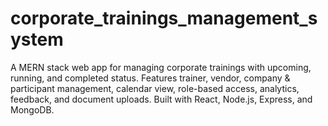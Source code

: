 # corporate_trainings_management_system
A MERN stack web app for managing corporate trainings with upcoming, running, and completed status. Features trainer, vendor, company &amp; participant management, calendar view, role-based access, analytics, feedback, and document uploads. Built with React, Node.js, Express, and MongoDB.
